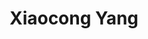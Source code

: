 ---
layout: page
title: Xiaocong Yang
description: UIUC CS MS student
img: images/students/xiaocong.jpeg
importance: 7
category: "Students"
---